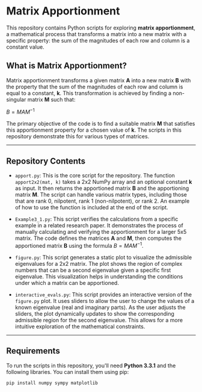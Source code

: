 # Matrix Apportionment

This repository contains Python scripts for exploring **matrix apportionment**, a mathematical process that transforms a matrix into a new matrix with a specific property: the sum of the magnitudes of each row and column is a constant value.

## What is Matrix Apportionment?

Matrix apportionment transforms a given matrix **A** into a new matrix **B** with the property that the sum of the magnitudes of each row and column is equal to a constant, **k**. This transformation is achieved by finding a non-singular matrix **M** such that:

$B = MAM^{-1}$

The primary objective of the code is to find a suitable matrix **M** that satisfies this apportionment property for a chosen value of **k**. The scripts in this repository demonstrate this for various types of matrices.

---

## Repository Contents

* `apport.py`: This is the core script for the repository. The function `apport2x2(mat, k)` takes a 2x2 NumPy array and an optional constant **k** as input. It then returns the apportioned matrix **B** and the apportioning matrix **M**. The script can handle various matrix types, including those that are rank 0, nilpotent, rank 1 (non-nilpotent), or rank 2. An example of how to use the function is included at the end of the script.

* `Example3_1.py`: This script verifies the calculations from a specific example in a related research paper. It demonstrates the process of manually calculating and verifying the apportionment for a larger 5x5 matrix. The code defines the matrices **A** and **M**, then computes the apportioned matrix **B** using the formula $B = MAM^{-1}$.

* `figure.py`: This script generates a static plot to visualize the admissible eigenvalues for a 2x2 matrix. The plot shows the region of complex numbers that can be a second eigenvalue given a specific first eigenvalue. This visualization helps in understanding the conditions under which a matrix can be apportioned.

* `interactive_evals.py`: This script provides an interactive version of the `figure.py` plot. It uses sliders to allow the user to change the values of a known eigenvalue (real and imaginary parts). As the user adjusts the sliders, the plot dynamically updates to show the corresponding admissible region for the second eigenvalue. This allows for a more intuitive exploration of the mathematical constraints.

---

## Requirements

To run the scripts in this repository, you'll need **Python 3.3.1** and the following libraries. You can install them using pip:

```bash
pip install numpy sympy matplotlib